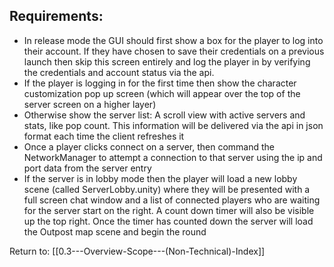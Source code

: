 ## Requirements:

* In release mode the GUI should first show a box for the player to log into their account. If they have chosen to save their credentials on a previous launch then skip this screen entirely and log the player in by verifying the credentials and account status via the api.
* If the player is logging in for the first time then show the character customization pop up screen (which will appear over the top of the server screen on a higher layer)
* Otherwise show the server list: A scroll view with active servers and stats, like pop count. This information will be delivered via the api in json format each time the client refreshes it
* Once a player clicks connect on a server, then command the NetworkManager to attempt a connection to that server using the ip and port data from the server entry
* If the server is in lobby mode then the player will load a new lobby scene (called ServerLobby.unity) where they will be presented with a full screen chat window and a list of connected players who are waiting for the server start on the right. A count down timer will also be visible up the top right. Once the timer has counted down the server will load the Outpost map scene and begin the round

Return to: [[0.3---Overview-Scope---(Non-Technical)-Index]]